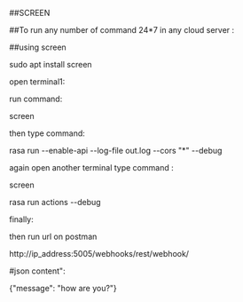 ##SCREEN

##To run any number of command 24*7 in any cloud server :

##using screen

sudo apt install screen

open terminal1:

run command: 

screen

then type command: 

rasa run --enable-api --log-file out.log --cors "*" --debug

again open another terminal type command :

screen

rasa run actions --debug


finally:

then run url on postman

http://ip_address:5005/webhooks/rest/webhook/

#json content":

{"message": "how are you?"}
